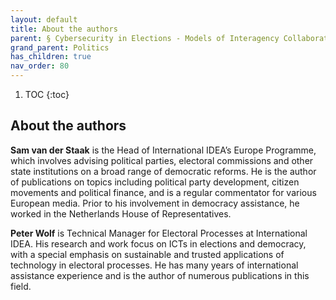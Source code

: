 ```yaml
---
layout: default
title: About the authors 
parent: § Cybersecurity in Elections - Models of Interagency Collaboration  
grand_parent: Politics 
has_children: true
nav_order: 80 
---
```

<style>
.dont-break-out {
  /* These are technically the same, but use both */
  overflow-wrap: break-word;
  word-wrap: break-word;

  -ms-word-break: break-all;
  /* This is the dangerous one in WebKit, as it breaks things wherever */
  word-break: break-all;
  /* Instead use this non-standard one: */
  word-break: break-word;
}
</style>

<div class="dont-break-out" markdown="1">

1. TOC
{:toc}

## About the authors
**Sam van der Staak** is the Head of International IDEA’s  Europe Programme, which involves advising political parties, electoral commissions and other state institutions on a broad range of democratic reforms. He is the author of publications on topics including political party development, citizen movements and political finance, and is a regular commentator for various European media. Prior to his involvement in democracy assistance, he worked in the Netherlands House of Representatives.

**Peter Wolf** is Technical Manager for Electoral Processes at International IDEA. His research and work focus on ICTs in elections and democracy, with a special emphasis on sustainable and trusted applications of technology in electoral processes. He has many years of international assistance experience and is the author of numerous publications in this field.

</div>

